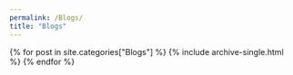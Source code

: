 ```yaml
---
permalink: /Blogs/
title: "Blogs"
---
```


{% for post in site.categories["Blogs"] %}
{% include archive-single.html %}
{% endfor %}
